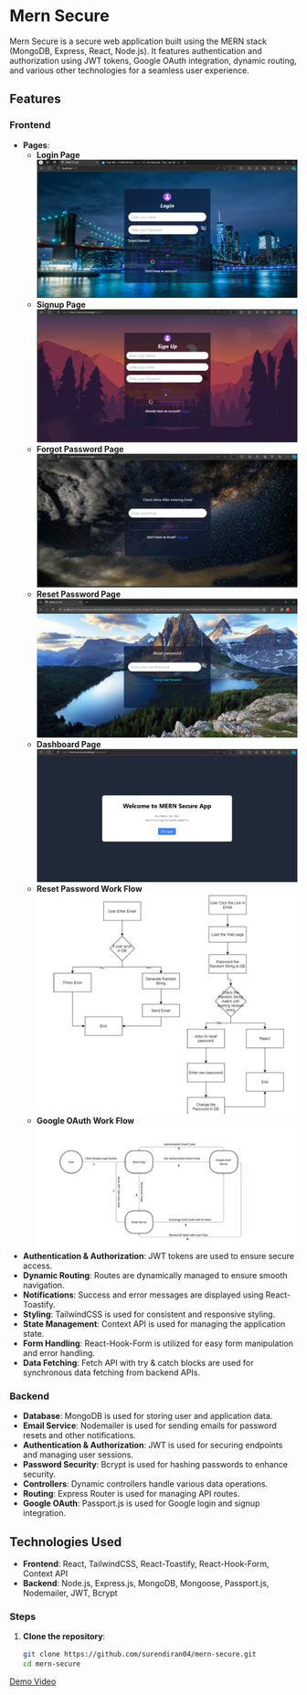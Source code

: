 # Mern Secure

Mern Secure is a secure web application built using the MERN stack (MongoDB, Express, React, Node.js). It features authentication and authorization using JWT tokens, Google OAuth integration, dynamic routing, and various other technologies for a seamless user experience.

## Features

### Frontend
- **Pages**:
  - **Login Page** <br>
   ![Login Page](./images/Login.png)
  - **Signup Page**
    ![SignUp Page](./images/SignUp.png)
  - **Forgot Password Page**
    ![ForgotPassword Page](./images/ForgotPassword.png)
  - **Reset Password Page**
    ![ResetPassword Page](./images/ResetPassword.png)
  - **Dashboard Page**
    ![Dashboard Page](./images/Dashboard.png)
  - **Reset Password Work Flow**
       ![Reset Password work flow img](./images/DB_PASS_Reset.png)
   - **Google OAuth Work Flow**
       ![Google Oauth work flow img](./images/Google_OAuth.png)
- **Authentication & Authorization**: JWT tokens are used to ensure secure access.
- **Dynamic Routing**: Routes are dynamically managed to ensure smooth navigation.
- **Notifications**: Success and error messages are displayed using React-Toastify.
- **Styling**: TailwindCSS is used for consistent and responsive styling.
- **State Management**: Context API is used for managing the application state.
- **Form Handling**: React-Hook-Form is utilized for easy form manipulation and error handling.
- **Data Fetching**: Fetch API with try & catch blocks are used for synchronous data fetching from backend APIs.

### Backend
- **Database**: MongoDB is used for storing user and application data.
- **Email Service**: Nodemailer is used for sending emails for password resets and other notifications.
- **Authentication & Authorization**: JWT is used for securing endpoints and managing user sessions.
- **Password Security**: Bcrypt is used for hashing passwords to enhance security.
- **Controllers**: Dynamic controllers handle various data operations.
- **Routing**: Express Router is used for managing API routes.
- **Google OAuth**: Passport.js is used for Google login and signup integration.

## Technologies Used
- **Frontend**: React, TailwindCSS, React-Toastify, React-Hook-Form, Context API
- **Backend**: Node.js, Express.js, MongoDB, Mongoose, Passport.js, Nodemailer, JWT, Bcrypt


### Steps
1. **Clone the repository**:
   ```bash
   git clone https://github.com/surendiran04/mern-secure.git
   cd mern-secure

  <a href="https://drive.google.com/file/d/115HjnJDKEiHBCNv8cDJWKpLaNV-NaF8r/view?usp=drive_link">Demo Video</a>





